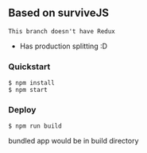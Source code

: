 ## Based on surviveJS

`This branch doesn't have Redux`

* Has production splitting :D

### Quickstart
    $ npm install
    $ npm start

### Deploy
    $ npm run build

bundled app would be in build directory 
